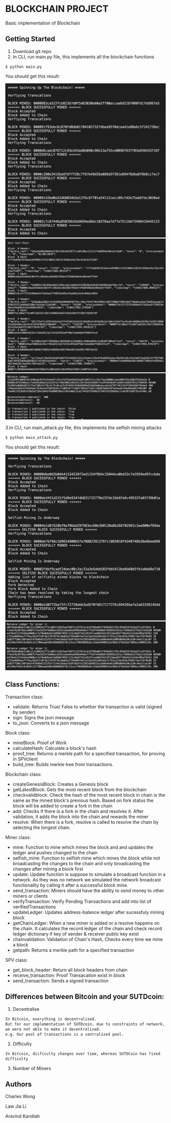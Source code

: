 # BLOCKCHAIN PROJECT
Basic implementation of Blockchain

## Getting Started
1. Download git repo
2. In CLI, run main.py file, this implements all the blockchain functions
```
$ python main.py
```
You should get this result:

![Mining and Verification](imgs/main_output.png)
![Blocks](imgs/main_blocks.png)
![Blocks](imgs/Balance_Checks.png)


3.In CLI, run main_attack.py file, this implements the selfish mining attacks
```
$ python main_attack.py
```
You should get this result:

![Mining and Verification](imgs/attack_output.png)
![Blocks](imgs/attack_balance.png)

## Class Functions:
Transaction class:
  - validate: Returns True/ False to whether the transaction is valid (signed by sender)
  - sign: Signs the json message
  - to_json: Converts to a json message

Block class:
  - mineBlock: Proof of Work
  - calculateHash: Calculate a block's hash  
  - proof_tree: Returns a merkle path for a specified transaction, for proving in SPVclient
  - build_tree: Builds merkle tree from transactions.

Blockchain class:
  - createGenesisBlock: Creates a Genesis block
  - getLatestBlock: Gets the most recent block from the blockchain
  - checkvalidblock: Check the hash of the most recent block in chain is the same as the mined block's previous hash. Based on fork status the block will be added to create a fork in the chain
  - add: Checks if there is a fork in the chain and resolves it. After validation, it adds the block into the chain and rewards the miner
  - resolve: When there is a fork, resolve is called to resolve the chain by selecting the longest chain.


Miner class:
  - mine: Function to mine which mines the block and and updates the ledger and pushes changed to the chain
  - selfish_mine: Function to selfish mine which mines the block while not broadcasting the changes to the chain and only broadcasting the changes after mining a block first
  - update: Update function is suppose to simulate a broadcast function in a network. As they was no network we simulated the network broadcast functionality by calling it after a successful block mine.
  - send_transaction: Miners should have the ability to send money to other miners or clients
  - verifyTransaction: Verify Pending Transactions and add into list of verifiedTransactions
  - updateLedger: Updates address-balance ledger after sucessfuly mining block    
  - getChainLedger: When a new miner is added or a resolve happens on the chain. It calculates the record ledger of the chain and check record ledger dictionary if key of sender & receiver public key exist
  - chainvalidation: Validation of Chain's Hash, Checks every time we mine a block
  - getpath: Returns a merkle path for a specified transaction


SPV class:
  - get_block_header: Return all block headers from chain
  - receive_transaction: Proof Transacation exist in block
  - send_transaction: Sends a signed transaction


## Differences between Bitcoin and your SUTDcoin:
  1. Decentralise
    
    In Bitcoin, everything is decentralised.
    But for our implementation of SUTDcoin, due to constraints of network, we were not able to make it decentralised.
    e.g. Our pool of transactions is a centralised pool.
  
  2. Difficulty
    
    In Bitcoin, diificulty changes over time, whereas SUTDCoin has fixed difficulty
    
  3. Number of Miners
  
  
## Authors
Charles Wong

Law Jia Li

Aravind Kandiah
